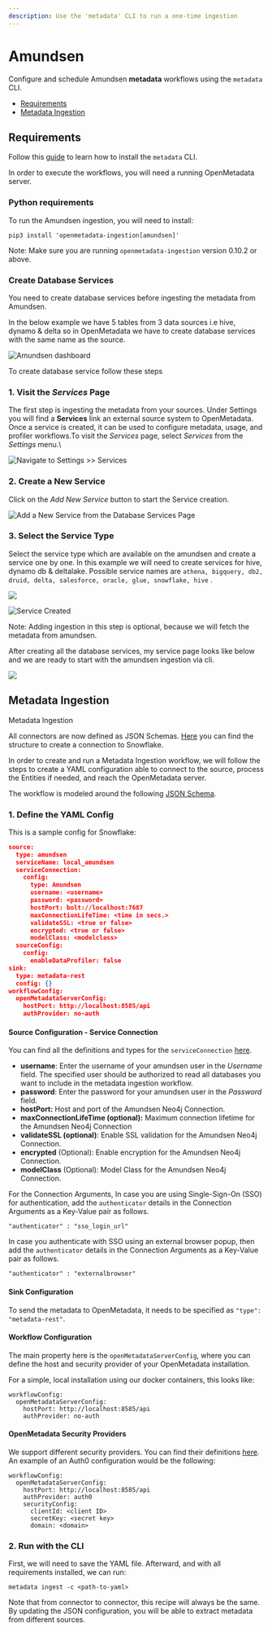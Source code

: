```yaml
---
description: Use the 'metadata' CLI to run a one-time ingestion
---
```


# Amundsen

Configure and schedule Amundsen **metadata** workflows using the `metadata` CLI.

* [Requirements](amundsen.md#requirements)
* [Metadata Ingestion](amundsen.md#metadata-ingestion)

## Requirements

Follow this [guide](https://docs.open-metadata.org/overview/run-openmetadata#procedure) to learn how to install the `metadata` CLI.

In order to execute the workflows, you will need a running OpenMetadata server.

### Python requirements

To run the Amundsen ingestion, you will need to install:

```
pip3 install 'openmetadata-ingestion[amundsen]'
```

Note: Make sure you are running `openmetadata-ingestion` version 0.10.2 or above.

### Create Database Services

You need to create database services before ingesting the metadata from Amundsen.

In the below example we have 5 tables from 3 data sources i.e hive, dynamo & delta so in OpenMetadata we have to create database services with the same name as the source.

![Amundsen dashboard](<../../.gitbook/assets/image (94).png>)

To create database service follow these steps

### 1. Visit the _Services_ Page <a href="#1.-visit-the-services-page" id="1.-visit-the-services-page"></a>

The first step is ingesting the metadata from your sources. Under Settings you will find a **Services** link an external source system to OpenMetadata. Once a service is created, it can be used to configure metadata, usage, and profiler workflows.To visit the _Services_ page, select _Services_ from the _Settings_ menu.\\

![Navigate to Settings >> Services](https://1627621137-files.gitbook.io/\~/files/v0/b/gitbook-x-prod.appspot.com/o/spaces%2FXztAI0iox9PPEym7VTye%2Fuploads%2Fgit-blob-b4d98517ea6565137da86128df9f83855767cc05%2Fimage.png?alt=media)

### 2. Create a New Service

Click on the _Add New Service_ button to start the Service creation.

![Add a New Service from the Database Services Page](<../../.gitbook/assets/image (123).png>)

### 3. Select the Service Type

Select the service type which are available on the amundsen and create a service one by one. In this example we will need to create services for hive, dynamo db & deltalake. Possible service names are `athena, bigquery, db2, druid, delta, salesforce, oracle, glue, snowflake, hive` .

![](<../../.gitbook/assets/image (25).png>)

![Service Created](<../../.gitbook/assets/image (170).png>)

Note: Adding ingestion in this step is optional, because we will fetch the metadata from amundsen.

After creating all the database services, my service page looks like below and we are ready to start with the amundsen ingestion via cli.

![](<../../.gitbook/assets/image (175).png>)

## Metadata Ingestion

Metadata Ingestion

All connectors are now defined as JSON Schemas. [Here](https://github.com/open-metadata/OpenMetadata/blob/main/catalog-rest-service/src/main/resources/json/schema/entity/services/connections/metadata/amundsenConnection.json) you can find the structure to create a connection to Snowflake.

In order to create and run a Metadata Ingestion workflow, we will follow the steps to create a YAML configuration able to connect to the source, process the Entities if needed, and reach the OpenMetadata server.

The workflow is modeled around the following [JSON Schema](https://github.com/open-metadata/OpenMetadata/blob/main/catalog-rest-service/src/main/resources/json/schema/entity/services/connections/metadata/amundsenConnection.json).

### 1. Define the YAML Config

This is a sample config for Snowflake:

```json
source:
  type: amundsen
  serviceName: local_amundsen
  serviceConnection:
    config:
      type: Amundsen
      username: <username>
      password: <password>
      hostPort: bolt://localhost:7687
      maxConnectionLifeTime: <time in secs.>
      validateSSL: <true or false>
      encrypted: <true or false>
      modelClass: <modelclass>
  sourceConfig:
    config:
      enableDataProfiler: false
sink:
  type: metadata-rest
  config: {}
workflowConfig:
  openMetadataServerConfig:
    hostPort: http://localhost:8585/api
    authProvider: no-auth
```

#### Source Configuration - Service Connection

You can find all the definitions and types for the `serviceConnection` [here](https://github.com/open-metadata/OpenMetadata/blob/main/catalog-rest-service/src/main/resources/json/schema/entity/services/connections/database/snowflakeConnection.json).

* **username**: Enter the username of your amundsen user in the _Username_ field. The specified user should be authorized to read all databases you want to include in the metadata ingestion workflow.
* **password**: Enter the password for your amundsen user in the _Password_ field.
* **hostPort:** Host and port of the Amundsen Neo4j Connection.
* **maxConnectionLifeTime (optional):** Maximum connection lifetime for the Amundsen Neo4j Connection
* **validateSSL (optional)**: Enable SSL validation for the Amundsen Neo4j Connection.
* **encrypted** (Optional): Enable encryption for the Amundsen Neo4j Connection.
* **modelClass** (Optional): Model Class for the Amundsen Neo4j Connection.

For the Connection Arguments, In case you are using Single-Sign-On (SSO) for authentication, add the `authenticator` details in the Connection Arguments as a Key-Value pair as follows.

`"authenticator" : "sso_login_url"`

In case you authenticate with SSO using an external browser popup, then add the `authenticator` details in the Connection Arguments as a Key-Value pair as follows.

`"authenticator" : "externalbrowser"`

#### Sink Configuration

To send the metadata to OpenMetadata, it needs to be specified as `"type": "metadata-rest"`.

#### Workflow Configuration

The main property here is the `openMetadataServerConfig`, where you can define the host and security provider of your OpenMetadata installation.

For a simple, local installation using our docker containers, this looks like:

```
workflowConfig:
  openMetadataServerConfig:
    hostPort: http://localhost:8585/api
    authProvider: no-auth
```

#### OpenMetadata Security Providers

We support different security providers. You can find their definitions [here](https://github.com/open-metadata/OpenMetadata/tree/main/catalog-rest-service/src/main/resources/json/schema/security/client). An example of an Auth0 configuration would be the following:

```
workflowConfig:
  openMetadataServerConfig:
    hostPort: http://localhost:8585/api
    authProvider: auth0
    securityConfig:
      clientId: <client ID>
      secretKey: <secret key>
      domain: <domain>
```

### 2. Run with the CLI

First, we will need to save the YAML file. Afterward, and with all requirements installed, we can run:

```
metadata ingest -c <path-to-yaml>
```

Note that from connector to connector, this recipe will always be the same. By updating the JSON configuration, you will be able to extract metadata from different sources.
